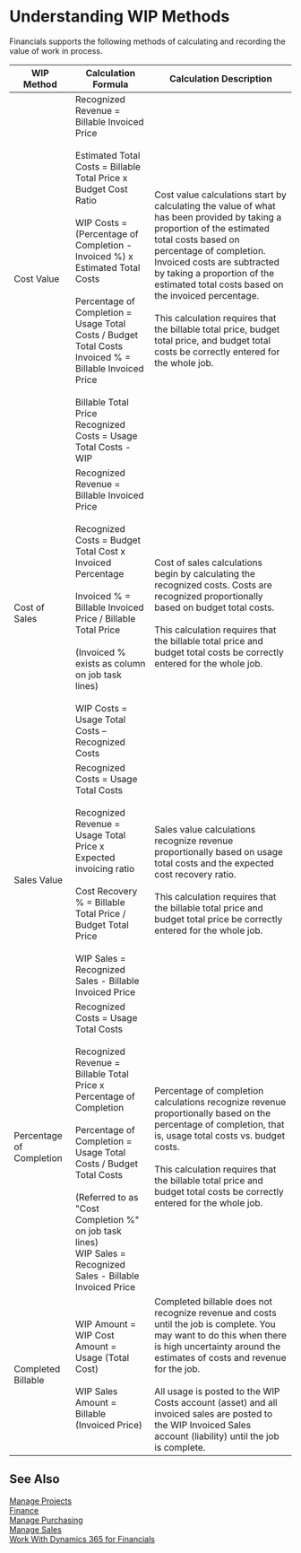 <properties
                pageTitle="Understanding WIP Methods| Financials"
                description="Describes the different WIP methods that can be used to post and monitor financial information for jobs that are work in process."
                services="project-madeira"
                documentationCenter=""
                authors="SorenGP"
/>
<tags
    ms.service="project-madeira"
    ms.topic="article"
    ms.devlang="na"
    ms.tgt_pltfrm="na"
    ms.workload="na"
    ms.date="10/26/2016"
    ms.author="SorenGP" />

# Understanding WIP Methods

Financials supports the following methods of calculating and recording the value of work in process.
  
|WIP Method |Calculation Formula |Calculation Description |  
|-----------|--------------------|------------------------|  
|Cost Value|Recognized Revenue = Billable Invoiced Price <br /><br /> Estimated Total Costs = Billable Total Price x Budget Cost Ratio <br /><br /> WIP Costs = (Percentage of Completion - Invoiced %) x Estimated Total Costs <br /><br /> Percentage of Completion = Usage Total Costs / Budget Total Costs <br /> Invoiced % = Billable Invoiced Price <br /><br /> Billable Total Price Recognized Costs = Usage Total Costs - WIP|Cost value calculations start by calculating the value of what has been provided by taking a proportion of the estimated total costs based on percentage of completion. Invoiced costs are subtracted by taking a proportion of the estimated total costs based on the invoiced percentage. <br /><br /> This calculation requires that the billable total price, budget total price, and budget total costs be correctly entered for the whole job.|  
|Cost of Sales|Recognized Revenue = Billable Invoiced Price <br /><br /> Recognized Costs = Budget Total Cost x Invoiced Percentage <br /><br /> Invoiced % = Billable Invoiced Price / Billable Total Price <br /><br /> (Invoiced % exists as column on job task lines) <br /><br /> WIP Costs = Usage Total Costs – Recognized Costs|Cost of sales calculations begin by calculating the recognized costs. Costs are recognized proportionally based on budget total costs. <br /><br /> This calculation requires that the billable total price and budget total costs be correctly entered for the whole job.|  
|Sales Value|Recognized Costs = Usage Total Costs <br /><br /> Recognized Revenue = Usage Total Price x Expected invoicing ratio <br /><br /> Cost Recovery % = Billable Total Price / Budget Total Price <br /><br /> WIP Sales = Recognized Sales - Billable Invoiced Price|Sales value calculations recognize revenue proportionally based on usage total costs and the expected cost recovery ratio. <br /><br /> This calculation requires that the billable total price and budget total price be correctly entered for the whole job.|  
|Percentage of Completion|Recognized Costs = Usage Total Costs <br /><br /> Recognized Revenue = Billable Total Price x Percentage of Completion <br /><br /> Percentage of Completion = Usage Total Costs / Budget Total Costs <br /><br /> (Referred to as "Cost Completion %" on job task lines) <br /> WIP Sales = Recognized Sales - Billable Invoiced Price|Percentage of completion calculations recognize revenue proportionally based on the percentage of completion, that is, usage total costs vs. budget costs. <br /><br /> This calculation requires that the billable total price and budget total costs be correctly entered for the whole job.|  
|Completed Billable|WIP Amount = WIP Cost Amount = Usage (Total Cost) <br /><br /> WIP Sales Amount = Billable (Invoiced Price)|Completed billable does not recognize revenue and costs until the job is complete. You may want to do this when there is high uncertainty around the estimates of costs and revenue for the job. <br /><br /> All usage is posted to the WIP Costs account (asset) and all invoiced sales are posted to the WIP Invoiced Sales account (liability\) until the job is complete.|

## See Also
[Manage Projects](projects-manage-projects.md)  
[Finance](finance.md)  
[Manage Purchasing](purchasing-manage-purchasing.md)         
[Manage Sales](sales-manage-sales.md)      
[Work With Dynamics 365 for Financials](ui-work-product.md)  
